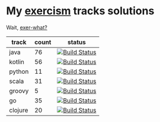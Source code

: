 # My [exercism](https://exercism.io/) tracks solutions

Wait, [exer-what?](https://medium.com/webstep-sweden/a-tour-of-exercism-9fe2946ea4ba)

| track | count | status |
|-------|--------|--------|
| java  | 76 | [![Build Status](https://travis-ci.com/uzilan/exercism-solutions-java.svg?branch=master)](https://travis-ci.com/uzilan/exercism-solutions-java) |
| kotlin | 56 | [![Build Status](https://travis-ci.com/uzilan/exercism-solutions-kotlin.svg?branch=master)](https://travis-ci.com/uzilan/exercism-solutions-kotlin) |
| python | 11 | [![Build Status](https://travis-ci.com/uzilan/exercism-solutions-python.svg?branch=master)](https://travis-ci.com/uzilan/exercism-solutions-python) |
| scala | 31 | [![Build Status](https://travis-ci.com/uzilan/exercism-solutions-scala.svg?branch=master)](https://travis-ci.com/uzilan/exercism-solutions-scala) |
| groovy | 5 | [![Build Status](https://travis-ci.com/uzilan/exercism-solutions-groovy.svg?branch=master)](https://travis-ci.com/uzilan/exercism-solutions-groovy) |
| go | 35 | [![Build Status](https://travis-ci.com/uzilan/exercism-solutions-go.svg?branch=master)](https://travis-ci.com/uzilan/exercism-solutions-go) |
| clojure | 20 | [![Build Status](https://travis-ci.com/uzilan/exercism-solutions-clojure.svg?branch=master)](https://travis-ci.com/uzilan/exercism-solutions-clojure) |

